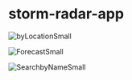# storm-radar-app
![byLocationSmall](https://user-images.githubusercontent.com/61079434/123315200-15342580-d549-11eb-8611-544127ed0126.jpg)

![ForecastSmall](https://user-images.githubusercontent.com/61079434/123315231-1ebd8d80-d549-11eb-839c-62d5fbe4a1fb.jpg)

![SearchbyNameSmall](https://user-images.githubusercontent.com/61079434/123315238-20875100-d549-11eb-8275-155280823d50.jpg)


